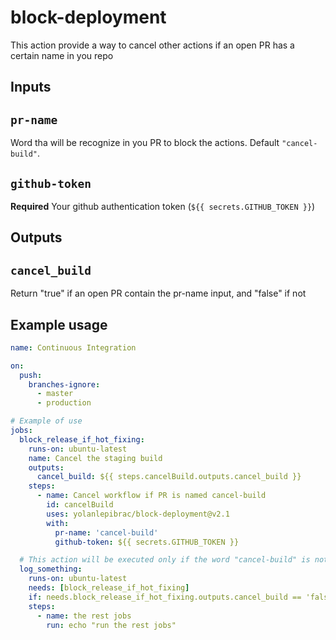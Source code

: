 # block-deployment
This action provide a way to cancel other actions if an open PR has a certain name in you repo

## Inputs

## `pr-name`

Word tha will be recognize in you PR to block the actions. Default `"cancel-build"`.

## `github-token`

**Required** Your github authentication token (`${{ secrets.GITHUB_TOKEN }}`)

## Outputs

## `cancel_build`

Return "true" if an open PR contain the pr-name input, and "false" if not

## Example usage
```yml
name: Continuous Integration

on:
  push:
    branches-ignore:
      - master
      - production

# Example of use
jobs:
  block_release_if_hot_fixing:
    runs-on: ubuntu-latest
    name: Cancel the staging build
    outputs:
      cancel_build: ${{ steps.cancelBuild.outputs.cancel_build }}
    steps:
      - name: Cancel workflow if PR is named cancel-build
        id: cancelBuild
        uses: yolanlepibrac/block-deployment@v2.1
        with:
          pr-name: 'cancel-build'
          github-token: ${{ secrets.GITHUB_TOKEN }}

  # This action will be executed only if the word "cancel-build" is not included in one open PR of you repo
  log_something:
    runs-on: ubuntu-latest
    needs: [block_release_if_hot_fixing]
    if: needs.block_release_if_hot_fixing.outputs.cancel_build == 'false'
    steps:
      - name: the rest jobs
        run: echo "run the rest jobs"
```
